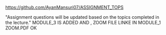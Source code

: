 https://github.com/AyanMansuri07/ASSIGNMENT_TOPS

"Assignment questions will be updated based on the topics completed in the lecture."
MODULE_3 IS ADDED AND ,
ZOOM FILE LINKE IN MODULE_1 ZOOM.PDF 
OK

